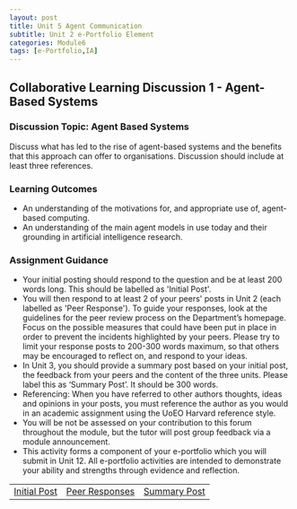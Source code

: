 ```yaml
---
layout: post
title: Unit 5 Agent Communication
subtitle: Unit 2 e-Portfolio Element
categories: Module6
tags: [e-Portfolio,IA]
---
```

<html lang="en">

<body>

<h2>Collaborative Learning Discussion 1 - Agent-Based Systems </h2>

<h3>Discussion Topic: Agent Based Systems</h3>
  
<p>Discuss what has led to the rise of agent-based systems and the benefits that this approach can offer to organisations. Discussion should include at least three references.</p>

<h3>Learning Outcomes </h3>
<ul>
  <li> An understanding of the motivations for, and appropriate use of, agent-based computing.</li>
  <li>An understanding of the main agent models in use today and their grounding in artificial intelligence research.</li>
</ul>

<h3>Assignment Guidance </h3>
<ul>
 <li> Your initial posting should respond to the question and be at least 200 words long.  This should be labelled as 'Initial Post'.</li>
 <li> You will then respond to at least 2 of your peers' posts in Unit 2 (each labelled as 'Peer Response').  To guide your responses, look at the guidelines for the peer review process on the Department’s homepage. Focus on the possible measures that could have been put in place in order to prevent the incidents highlighted by your peers.  Please try to limit your response posts to 200-300 words maximum, so that others may be encouraged to reflect on, and respond to your ideas.</li>
 <li> In Unit 3, you should provide a summary post based on your initial post, the feedback from your peers and the content of the three units. Please label this as ‘Summary Post’. It should be 300 words.</li>
 <li> Referencing: When you have referred to other authors thoughts, ideas and opinions in your posts, you must reference the author as you would in an academic assignment using the UoEO Harvard reference style.</li>
 <li> You will be not be assessed on your contribution to this forum throughout the module, but the tutor will post group feedback via a module announcement.</li>
 <li> This activity forms a component of your e-portfolio which you will submit in Unit 12. All e-portfolio activities are intended to demonstrate your ability and strengths through evidence and reflection.</li>
</ul>
<table>
    <tr>
      <td> <a href="../../../../artefacts/IA-Unit01-Initial_Post.pdf" target="_blank" class="button large">Initial Post</a></td> 
       <td> <a href="../../../../artefacts/IA-Unit01-Peer_Response.pdf" target="_blank" class="button large">Peer Responses</a></td> 
       <td> <a href="../../../../artefacts/IA-Unit01-SummaryPost.pdf" target="_blank" class="button large">Summary Post</a></td> 
    </tr>
</table>






